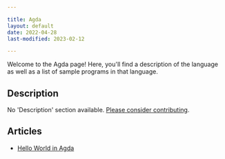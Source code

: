 ```yaml
---

title: Agda
layout: default
date: 2022-04-28
last-modified: 2023-02-12

---
```


Welcome to the Agda page! Here, you'll find a description of the language as well as a list of sample programs in that language.

## Description

No 'Description' section available. [Please consider contributing](https://github.com/TheRenegadeCoder/sample-programs-website).

## Articles

- [Hello World in Agda](https://sampleprograms.io/projects/hello-world/agda)